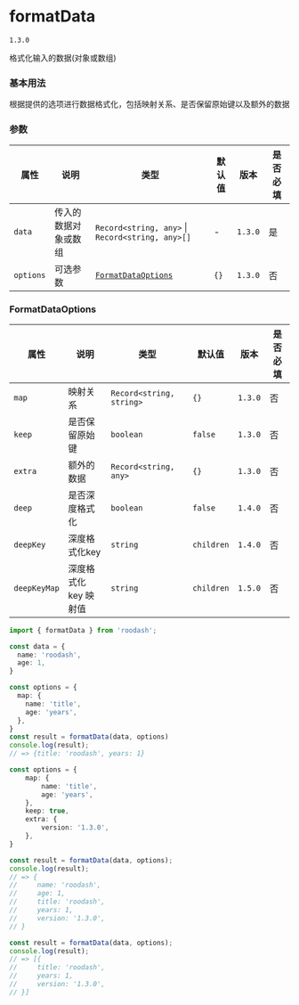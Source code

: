 # formatData

`1.3.0`

格式化输入的数据(对象或数组)

### 基本用法
根据提供的选项进行数据格式化，包括映射关系、是否保留原始键以及额外的数据

### 参数

| 属性        | 说明         | 类型                                               | 默认值  | 版本      | 是否必填 |
|-----------|------------|--------------------------------------------------|------|---------|------|
| `data`    | 传入的数据对象或数组 | `Record<string, any>` \| `Record<string, any>[]` | -    | `1.3.0` | 是    |
| `options` | 可选参数       | [`FormatDataOptions`](#formatdataoptions)        | `{}` | `1.3.0` | 否    |


### FormatDataOptions
| 属性        | 说明       | 类型                       | 默认值        | 版本      | 是否必填 |
|-----------|----------|--------------------------|------------|---------|------|
| `map`     | 映射关系     | `Record<string, string>` | `{}`       | `1.3.0` | 否    |
| `keep`    | 是否保留原始键  | `boolean`                | `false`    | `1.3.0` | 否    |
| `extra`   | 额外的数据    | `Record<string, any>`    | `{}`       | `1.3.0` | 否    |
| `deep`    | 是否深度格式化  | `boolean`                | `false`    | `1.4.0` | 否    |
| `deepKey` | 深度格式化key | `string`                 | `children` | `1.4.0` | 否    |
| `deepKeyMap` | 深度格式化 key 映射值 | `string`                 | `children` | `1.5.0` | 否    |

```typescript
import { formatData } from 'roodash';

const data = {
  name: 'roodash',
  age: 1,
}

const options = {
  map: {
    name: 'title',
    age: 'years',
  },
}
const result = formatData(data, options)
console.log(result);
// => {title: 'roodash', years: 1}

const options = {
    map: {
        name: 'title',
        age: 'years',
    },
    keep: true,
    extra: {
        version: '1.3.0',
    },
}

const result = formatData(data, options);
console.log(result);
// => {
//     name: 'roodash',
//     age: 1,
//     title: 'roodash',
//     years: 1,
//     version: '1.3.0',
// }

const result = formatData(data, options);
console.log(result);
// => [{
//     title: 'roodash',
//     years: 1,
//     version: '1.3.0',
// }]
```